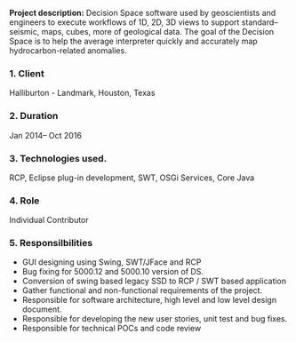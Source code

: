 
**Project description:** Decision Space software used by geoscientists and engineers to execute workflows of 1D, 2D, 3D views to support standard– seismic, maps, cubes, more of geological data. The goal of the Decision Space is to help the average interpreter quickly and accurately map hydrocarbon-related anomalies.
### 1. Client

Halliburton - Landmark, Houston, Texas
 
### 2.  Duration

Jan 2014– Oct 2016

### 3. Technologies used. 
RCP, Eclipse plug-in development, SWT, OSGi Services, Core Java

### 4. Role 

Individual Contributor

### 5. Responsilbilities
<ul>
  <li>GUI designing using Swing, SWT/JFace and RCP</li>
  <li>Bug fixing for 5000.12 and 5000.10 version of DS.</li>
  <li>Conversion of swing based legacy SSD to RCP / SWT based application</li>
  <li>Gather functional and non-functional requirements of the project.</li>
  <li>Responsible for software architecture, high level and low level design document.</li>
  <li>Responsible for developing the new user stories, unit test and bug fixes. </li>
  <li>Responsible for technical POCs and code review </li>
